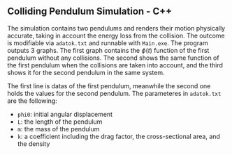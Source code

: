 ## Colliding Pendulum Simulation - C++

The simulation contains two pendulums and renders their motion physically accurate, taking in account the energy loss from the collision. The outcome is modifiable via `adatok.txt` and runnable with `Main.exe`. The program outputs 3 graphs. The first graph contains the $\phi(t)$ function of the first pendulum without any collisions. The second shows the same function of the first pendulum when the collisions are taken into account, and the third shows it for the second pendulum in the same system. 

The first line is datas of the first pendulum, meanwhile the second one holds the values for the second pendulum. The parameteres in `adatok.txt` are the following:


- `phi0`: initial angular displacement  
- `L`: the length of the pendulum  
- `m`: the mass of the pendulum  
- `k`: a coefficient including the drag factor, the cross-sectional area, and the density  

